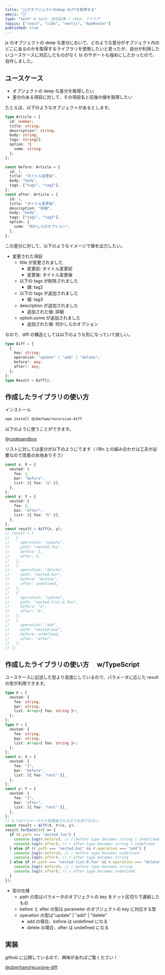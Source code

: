 ```yaml
---
title: "jsでオブジェクトのdeep diffを取得する"
emoji: "🐾"
type: "tech" # tech: 技術記事 / idea: アイデア
topics: ["react", "i18n", "nextjs", "AppRouter"]
published: true
---
```


js のオブジェクトの deep な差分において、どのような差分がオブジェクト内のどこにあるのかを取得するライブラリを使用したいと思ったが、自分が利用したいユースケースに対応したものがなく ts のサポートも強めにしたかったので、自作しました。

## ユースケース

- オブジェクトの deep な差分を取得したい
- 差分のある項目に対して、その項目名と前後の値を取得したい

たとえば、以下のようなオブジェクトがあるとします。

```typescript
type Article = {
  id: number;
  title: string;
  description?: string;
  body: string;
  tags: string[];
  option: ?{
    some: string;
  };
};

const before: Article = {
  id: 1,
  title: "タイトル変更前",
  body: "body",
  tags: ["tag1", "tag2"],
};
const after: Article = {
  id: 1,
  title: "タイトル変更後",
  description: "詳細",
  body: "body",
  tags: ["tag1", "tag3"],
  option: {
    some: "何かしらのオプション",
  },
};
```

この差分に対して、以下のようなイメージで値を出力したい。

- 変更された項目
  - title が変更されました
    - 変更前: タイトル変更前
    - 変更後: タイトル変更後
  - 以下の tags が削除されました
    - 値: tag2
  - 以下の tags が追加されました
    - 値: tag3
  - description が追加されました
    - 追加された値: 詳細
  - optoin.some が追加されました
    - 追加された値: 何かしらのオプション

なので、diff の構造としては以下のような形になっていて欲しい。

```typescript
type Diff = {
  {
    key: string;
    operation: "update" | "add" | "delete";
    before?: any;
    after?: any;
  };
};
type Result = Diff[];
```

## 作成したライブラリの使い方

インストール

```bash
npm install @cbmrham/recursive-diff
```

以下のように使うことができます。

@[codesandbox](https://codesandbox.io/embed/3lljlw?view=Editor+%2B+Preview&module=%2Fsrc%2FApp.tsx)

リストに対しては差分が以下のようにでます（ i18n との組み合わせは工夫が必要なので改善の余地ありそう）

```typescript
const x: X = {
  nested: {
    foo: 1,
    bar: "before",
    list: [{ foo: "a" }],
  },
};
const y: Y = {
  nested: {
    foo: 2,
    baz: "after",
    list: [{ foo: "b" }],
  },
};
const result = diff(x, y);
// result = [
//   {
//     operation: "update",
//     path: "nested.foo",
//     before: 1,
//     after: 2,
//   },
//   {
//     operation: "delete",
//     path: "nested.bar",
//     before: "before",
//     after: undefined,
//   },
//   {
//     operation: "update",
//     path: "nested.list.0.foo",
//     before: "a",
//     after: "b",
//   },
//   {
//     operation: "add",
//     path: "nested.baz",
//     before: undefined,
//     after: "after",
//   },
// ];
```

## 作成したライブラリの使い方　 w/TypeScript

ユースケースに記述した型より高度にしているので、パラメータに応じた result の型が利用できます。

```typescript
type X = {
  nested: {
    foo: string;
    bar: string;
    list: Array<{ foo: string }>;
  };
};
type Y = {
  nested: {
    foo: string;
    baz: string;
    list: Array<{ foo: string }>;
  };
};
const x: X = {
  nested: {
    foo: "1",
    bar: "before",
    list: [{ foo: "test" }],
  },
};
const y: Y = {
  nested: {
    foo: "1",
    baz: "after",
    list: [{ foo: "test" }],
  },
};
// X,Yはパラメータから型推論されるので必須ではない
const result = diff<X, Y>(x, y);
result.forEach((r) => {
  if (r.path === "nested.foo") {
    console.log(r.before); // r.before type becomes string | undefined
    console.log(r.after); // r.after type becomes string | undefined
  } else if (r.path === "nested.baz" && r.operation === "add") {
    console.log(r.before); // r.before type becomes undefined
    console.log(r.after); // r.after type becomes string
  } else if (r.path === "nested.list.0.foo" && r.operation === "delete") {
    console.log(r.before); // r.before type becomes string
    console.log(r.after); // r.after type becomes undefined
  }
});
```

- 型の仕様
  - path の型はパラメータのオブジェクトの key をドット区切りで連結したもの
  - before と after の型は parameter のオブジェクトの key に対応する型
  - operation の型は"update" | "add" | "delete"
    - add の場合、before は undefined になる
    - delete の場合、after は undefined になる

## 実装

github に公開しているので、興味があればご覧ください！

[@cbmrham/recursive-diff](https://github.com/cbmrham/recursive-diff)
